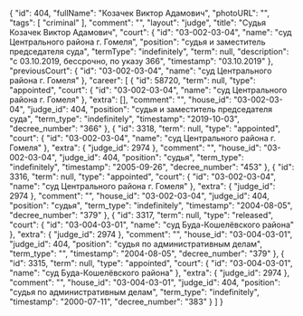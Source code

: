 {
    "id": 404,
    "fullName": "Козачек Виктор Адамович",
    "photoURL": "",
    "tags": [
        "criminal"
    ],
    "comment": "",
    "layout": "judge",
    "title": "Судья Козачек Виктор Адамович",
    "court": {
        "id": "03-002-03-04",
        "name": "суд Центрального района г. Гомеля",
        "position": "судья и заместитель председателя суда",
        "termType": "indefinitely",
        "term": null,
        "description": "c 03.10.2019, бессрочно, по указу 366",
        "timestamp": "03.10.2019"
    },
    "previousCourt": {
        "id": "03-002-03-04",
        "name": "суд Центрального района г. Гомеля"
    },
    "career": [
        {
            "id": 58720,
            "term": null,
            "type": "appointed",
            "court": {
                "id": "03-002-03-04",
                "name": "суд Центрального района г. Гомеля"
            },
            "extra": [],
            "comment": "",
            "house_id": "03-002-03-04",
            "judge_id": 404,
            "position": "судья и заместитель председателя суда",
            "term_type": "indefinitely",
            "timestamp": "2019-10-03",
            "decree_number": "366"
        },
        {
            "id": 3318,
            "term": null,
            "type": "appointed",
            "court": {
                "id": "03-002-03-04",
                "name": "суд Центрального района г. Гомеля"
            },
            "extra": {
                "judge_id": 2974
            },
            "comment": "",
            "house_id": "03-002-03-04",
            "judge_id": 404,
            "position": "судья",
            "term_type": "indefinitely",
            "timestamp": "2005-09-26",
            "decree_number": "453"
        },
        {
            "id": 3316,
            "term": null,
            "type": "appointed",
            "court": {
                "id": "03-002-03-04",
                "name": "суд Центрального района г. Гомеля"
            },
            "extra": {
                "judge_id": 2974
            },
            "comment": "",
            "house_id": "03-002-03-04",
            "judge_id": 404,
            "position": "судья",
            "term_type": "indefinitely",
            "timestamp": "2004-08-05",
            "decree_number": "379"
        },
        {
            "id": 3317,
            "term": null,
            "type": "released",
            "court": {
                "id": "03-004-03-01",
                "name": "суд Буда-Кошелёвского района"
            },
            "extra": {
                "judge_id": 2974
            },
            "comment": "",
            "house_id": "03-004-03-01",
            "judge_id": 404,
            "position": "судья по административным делам",
            "term_type": "",
            "timestamp": "2004-08-05",
            "decree_number": "379"
        },
        {
            "id": 3315,
            "term": null,
            "type": "appointed",
            "court": {
                "id": "03-004-03-01",
                "name": "суд Буда-Кошелёвского района"
            },
            "extra": {
                "judge_id": 2974
            },
            "comment": "",
            "house_id": "03-004-03-01",
            "judge_id": 404,
            "position": "судья по административным делам",
            "term_type": "indefinitely",
            "timestamp": "2000-07-11",
            "decree_number": "383"
        }
    ]
}